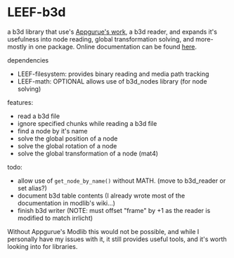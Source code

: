 # LEEF-b3d
a b3d library that use's [Appgurue's work](https://github.com/appgurueu/modlib), a b3d reader, and expands it's usefulness into node reading, global transformation solving,
and more- mostly in one package. Online documentation can be found [here](https://luanti-extended-engine-features.github.io/documentation/).

dependencies
* LEEF-filesystem: provides binary reading and media path tracking
* LEEF-math: OPTIONAL allows use of b3d_nodes library (for node solving)

features:
* read a b3d file
* ignore specified chunks while reading a b3d file
* find a node by it's name
* solve the global position of a node
* solve the global rotation of a node
* solve the global transformation of a node (mat4)

todo:
* allow use of `get_node_by_name()` without MATH. (move to b3d_reader or set alias?)
* document b3d table contents (I already wrote most of the documentation in modlib's wiki...)
* finish b3d writer (NOTE: must offset "frame" by +1 as the reader is modified to match irrlicht)

Without Appgurue's Modlib this would not be possible, and while I personally have my issues with it, it still provides useful tools, and it's worth looking into for libraries.
